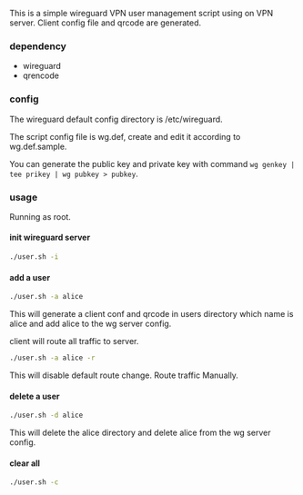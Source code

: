 This is a simple wireguard VPN user management script using on VPN server.
Client config file and qrcode are generated.

### dependency

* wireguard
* qrencode

### config
The wireguard default config directory is /etc/wireguard.

The script config file is wg.def, create and edit it according to wg.def.sample.

You can generate the public key and private key with command `wg genkey | tee prikey | wg pubkey > pubkey`.

### usage

Running as root.

#### init wireguard server

```bash
./user.sh -i
```

#### add a user

```bash
./user.sh -a alice
```

This will generate a client conf and qrcode in users directory which name is alice
and add alice to the wg server config.

client will route all traffic to server.

```bash
./user.sh -a alice -r
```

This will disable default route change. Route traffic Manually.

#### delete a user

```bash
./user.sh -d alice
```
This will delete the alice directory and delete alice from the wg server config.

#### clear all

```bash
./user.sh -c
```

